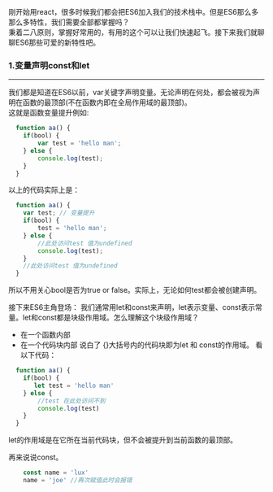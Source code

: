刚开始用react，很多时候我们都会把ES6加入我们的技术栈中。但是ES6那么多那么多特性，我们需要全部都掌握吗？<br />
秉着二八原则，掌握好常用的，有用的这个可以让我们快速起飞。接下来我们就聊聊ES6那些可爱的新特性吧。

### 1.变量声明const和let
-------------------------
我们都是知道在ES6以前，var关键字声明变量。无论声明在何处，都会被视为声明在函数的最顶部(不在函数内即在全局作用域的最顶部)。<br />
这就是函数变量提升例如:<br />

```js
  function aa() {
    if(bool) {
        var test = 'hello man';
    } else {
        console.log(test);
    }
  }
```
以上的代码实际上是：
```js
  function aa() {
    var test; // 变量提升
    if(bool) {
        test = 'hello man';
    } else {
        //此处访问test 值为undefined
        console.log(test);
    }
    //此处访问test 值为undefined
  }
```
所以不用关心bool是否为true or false。实际上，无论如何test都会被创建声明。

接下来ES6主角登场：
我们通常用let和const来声明，let表示变量、const表示常量。let和const都是块级作用域。怎么理解这个块级作用域？

* 在一个函数内部
* 在一个代码块内部
说白了 {}大括号内的代码块即为let 和 const的作用域。
看以下代码：
```js
  function aa() {
    if(bool) {
       let test = 'hello man'
    } else {
        //test 在此处访问不到
        console.log(test)
    }
  }
```
let的作用域是在它所在当前代码块，但不会被提升到当前函数的最顶部。

再来说说const。
```js
    const name = 'lux'
    name = 'joe' //再次赋值此时会报错
```
